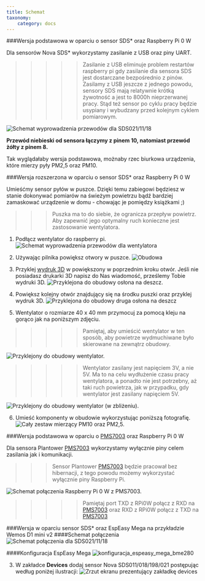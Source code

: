 ```yaml
---
title: Schemat
taxonomy:
    category: docs
---
```

###Wersja podstawowa w oparciu o sensor SDS* oraz Raspberry Pi 0 W

Dla sensorów Nova SDS* wykorzystamy zasilanie z USB oraz piny UART.

>>>>> Zasilanie z USB eliminuje problem restartów raspberry pi gdy zasilanie dla sensora SDS jest dostarczane bezpośrednio z pinów. Zasilamy z USB jeszcze z jednego powodu, sensory SDS mają relatywnie krótką żywotność a jest to 8000h nieprzerwanej pracy. Stąd też sensor po cyklu pracy będzie usypiany i wybudzany przed kolejnym cyklem pomiarowym.

![Schemat wyprowadzenia przewodów dla SDS021/11/18](http://airmonitor.pl/images/image20.jpg)

**Przewód niebieski od sensora łączymy z pinem 10, natomiast przewód żółty z pinem 8.** 

Tak wyglądałaby wersja podstawowa, możnaby rzec biurkowa urządzenia, które mierzy pyły PM2,5 oraz PM10.


###Wersja rozszerzona w oparciu o sensor SDS* oraz Raspberry Pi 0 W

Umieśćmy sensor pyłów w puszce. Dzięki temu zabiegowi będziesz w stanie dokonywać pomiarów na świeżym powietrzu bądź bardziej zamaskować urządzenie w domu - chowając je pomiędzy książkami ;)

>>>Puszka ma to do siebie, że ogranicza przepływ powietrz. Aby zapewnić jego optymalny ruch konieczne jest zastosowanie wentylatora.

1. Podłącz wentylator do raspberry pi.
![Schemat wyprowadzenia przewodów dla wentylatora](http://airmonitor.pl/images/image1.jpg)

2. Używając pilnika powiększ otwory w puszce.
![Obudowa](http://airmonitor.pl/images/image4.jpg)

3. Przyklej [wydruk 3D](https://github.com/airmonitor/home_air_monitor/blob/master/80x80x40mm.stl) w powiększony w poprzednim kroku otwór. Jeśli nie posiadasz drukarki 3D napisz do Nas wiadomość, prześlemy Tobie wydruki 3D.
![Przyklejona do obudowy osłona na deszcz.](http://airmonitor.pl/images/image12.jpg)

4. Powiększ kolejny otwór znajdujący się na środku puszki oraz przyklej wydruk 3D.
![Przyklejona do obudowy druga osłona na deszcz](http://airmonitor.pl/images/image17.jpg)

5. Wentylator o rozmiarze 40 x 40 mm przymocuj za pomocą kleju na gorąco jak na poniższym zdjęciu. 
>>>>>Pamiętaj, aby umieścić wentylator w ten sposób, aby powietrze wydmuchiwane było skierowane na zewnątrz obudowy.

![Przyklejony do obudowy wentylator.](http://airmonitor.pl/images/image23.jpg)

>>>>>Wentylator zasilany jest napięciem 3V, a nie 5V. Ma to na celu wydłużenie czasu pracy wentylatora, a ponadto nie jest potrzebny, aż taki ruch powietrza, jak w przypadku, gdy wentylator jest zasilany napięciem 5V.

![Przyklejony do obudowy wentylator (w zbliżeniu).](http://airmonitor.pl/images/image10.jpg)

6. Umieść komponenty w obudowie wykorzystując poniższą fotografię.
![Cały zestaw mierzący PM10 oraz PM2,5.](http://airmonitor.pl/images/image19.jpg)


###Wersja podstawowa w oparciu o [PMS7003](http://allegro.pl/show_item.php?item=7097428244) oraz Raspberry Pi 0 W

Dla sensora Plantower [PMS7003](http://allegro.pl/show_item.php?item=7097428244) wykorzystamy wyłącznie piny celem zasilania jak i komunikacji.

>>>Sensor Plantower [PMS7003](http://allegro.pl/show_item.php?item=7097428244) będzie pracował bez hibernacji, z tego powodu możemy wykorzystać wyłącznie piny Raspberry Pi.

![Schemat połączenia Raspberry Pi 0 W z [PMS7003](http://allegro.pl/show_item.php?item=7097428244).](http://airmonitor.pl/images/image26.jpg)

>>>>>Pamiętaj port TXD z RPi0W połącz z RXD na [PMS7003](http://allegro.pl/show_item.php?item=7097428244) oraz RXD z RPi0W połącz z TXD na [PMS7003](http://allegro.pl/show_item.php?item=7097428244) 

###Wersja w oparciu sensor SDS* oraz EspEasy Mega na przykładzie Wemos D1 mini v2
####Schemat połączenia
![Schemat połączenia dla SDS021/11/18](http://airmonitor.pl/images/espeasy_sds_schema.jpg)

####Konfiguracja EspEasy Mega
![konfiguracja_espeasy_mega_bme280](http://airmonitor.pl/images/espeasy_sds_configuration.jpg)

3. W zakładce **Devices** dodaj sensor Nova SDS011/018/198/021 postępując według poniżej ilustracji:
![Zrzut ekranu prezentujący zakładkę devices](http://airmonitor.pl/images/image29.jpg)



